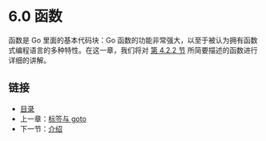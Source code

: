 # 6.0 函数

函数是 Go 里面的基本代码块：Go 函数的功能非常强大，以至于被认为拥有函数式编程语言的多种特性。在这一章，我们将对 [第 4.2.2 节](04.2.md) 所简要描述的函数进行详细的讲解。

## 链接

- [目录](directory.md)
- 上一章：[标签与 goto](05.6.md)
- 下一节：[介绍](06.1.md)